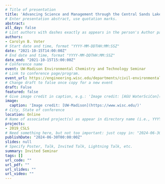 ```yaml
---
# Title of presentation
title: 'Advancing Science and Management through the Central Sands Lakes Study'
# Enter presentation abstract, use quotation marks.
abstract: 
all_day: false
# List authors with dashes exactly as appears in the person's Author page (e.g., Carolyn B. Voter, Rachel Zobel)
authors:
- Carolyn B. Voter
# Start date and time, format "YYYY-MM-DDTHH:MM:SSZ"
date: "2021-10-15T14:00:00Z"
# End date and time, format "YYYY-MM-DDTHH:MM:SSZ"
date_end: "2021-10-15T15:00:00Z"
# Conference name
event: UW-Madison Environmental Chemistry and Technology Seminar
# Link to conference page/program.
event_url: https://engineering.wisc.edu/departments/civil-environmental-engineering/research/environmental-chemistry-technology/
# Change draft to false once copy for a new event
draft: False 
featured: false
# Give image credit in caption, e.g.: 'Image credit: [AGU WaterSciCon](https://www.agu.org/waterscicon)'
image:
  caption: 'Image credit: [UW-Madison](https://www.wisc.edu/)'
# City, State of conference
location: Online
# Name of associated project(s) as appear in directory name (i.e., YYYYProjectStarted_ShortName)
projects:
- 2019_CSLS
# Need something here, but not too important: just copy in: "2024-06-30T00:00:00Z" or current date/time
publishDate: "2024-06-30T00:00:00Z"
slides: null
# Specify Poster, Talk, Invited Talk, Lightning Talk, etc.
summary: Invited Seminar
tags: [] 
url_code: ""
url_pdf: ""
url_slides: ""
url_video: ""
---
```


